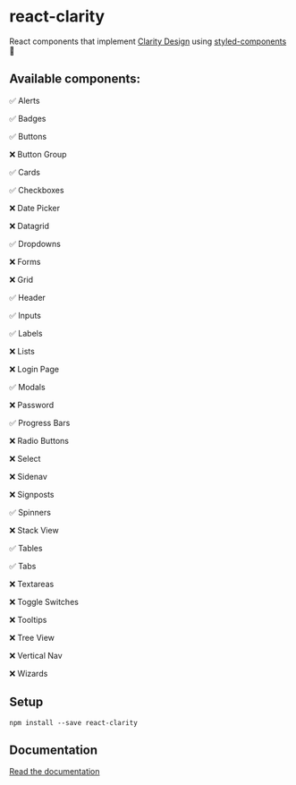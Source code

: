 # react-clarity

React components that implement [Clarity Design](https://clarity.design/) using [styled-components](https://www.styled-components.com/) 💅

## Available components:

✅ Alerts

✅ Badges

✅ Buttons

❌ Button Group

✅ Cards

✅ Checkboxes

❌ Date Picker

❌ Datagrid

✅ Dropdowns

❌ Forms

❌ Grid

✅ Header

✅ Inputs

✅ Labels

❌ Lists

❌ Login Page

✅ Modals

❌ Password

✅ Progress Bars

❌ Radio Buttons

❌ Select

❌ Sidenav

❌ Signposts

✅ Spinners

❌ Stack View

✅ Tables

✅ Tabs

❌ Textareas

❌ Toggle Switches

❌ Tooltips

❌ Tree View

❌ Vertical Nav

❌ Wizards


## Setup

```
npm install --save react-clarity
```

## Documentation

[Read the documentation](https://zamarrowski.github.io/react-clarity/)